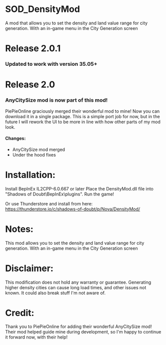 # SOD_DensityMod
A mod that allows you to set the density and land value range for city generation. With an in-game menu in the City Generation screen

# Release 2.0.1
### Updated to work with version 35.05+ ###

# Release 2.0

### AnyCitySize mod is now part of this mod!

PiePieOnline graciously merged their wonderful mod to mine! Now you can download it in a single package. This is a simple port job for now, but in the future I will rework the UI to be more in line with how other parts of my mod look.

#### Changes:

- AnyCitySize mod merged
- Under the hood fixes

# Installation: 

Install BepInEx IL2CPP-6.0.667 or later
Place the DensityMod.dll file into "Shadows of Doubt\BepInEx\plugins". Run the game!

Or use Thunderstore and install from here: https://thunderstore.io/c/shadows-of-doubt/p/Nova/DensityMod/

# Notes: 

This mod allows you to set the density and land value range for city generation. With an in-game menu in the City Generation screen 

# Disclaimer: 

This modification does not hold any warranty or guarantee. Generating higher density cities can cause long load times, and other issues not known. It could also break stuff I'm not aware of.

# Credit:

Thank you to PiePieOnline for adding their wonderful AnyCitySize mod! Their mod helped guide mine during development, so I'm happy to continue it forward now, with their help! 
